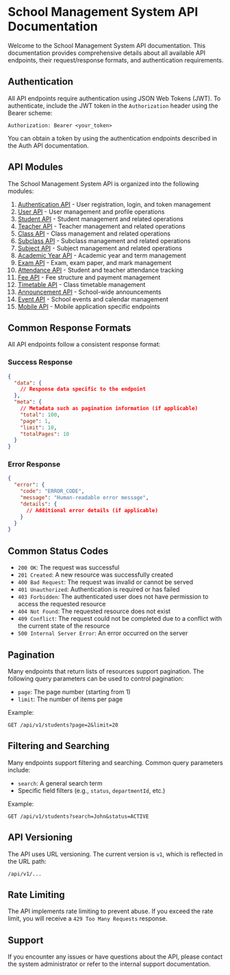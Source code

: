 # School Management System API Documentation

Welcome to the School Management System API documentation. This documentation provides comprehensive details about all available API endpoints, their request/response formats, and authentication requirements.

## Authentication

All API endpoints require authentication using JSON Web Tokens (JWT). To authenticate, include the JWT token in the `Authorization` header using the Bearer scheme:

```
Authorization: Bearer <your_token>
```

You can obtain a token by using the authentication endpoints described in the Auth API documentation.

## API Modules

The School Management System API is organized into the following modules:

1. [Authentication API](./authRoutes.md) - User registration, login, and token management
2. [User API](./userRoutes.md) - User management and profile operations
3. [Student API](./studentRoutes.md) - Student management and related operations
4. [Teacher API](./teacherRoutes.md) - Teacher management and related operations
5. [Class API](./classRoutes.md) - Class management and related operations
6. [Subclass API](./subclassRoutes.md) - Subclass management and related operations
7. [Subject API](./subjectRoutes.md) - Subject management and related operations
8. [Academic Year API](./academicYearRoutes.md) - Academic year and term management
9. [Exam API](./examRoutes.md) - Exam, exam paper, and mark management
10. [Attendance API](./attendanceRoutes.md) - Student and teacher attendance tracking
11. [Fee API](./feeRoutes.md) - Fee structure and payment management
12. [Timetable API](./timetableRoutes.md) - Class timetable management
13. [Announcement API](./announcementRoutes.md) - School-wide announcements
14. [Event API](./eventRoutes.md) - School events and calendar management
15. [Mobile API](./mobileRoutes.md) - Mobile application specific endpoints

## Common Response Formats

All API endpoints follow a consistent response format:

### Success Response

```json
{
  "data": {
    // Response data specific to the endpoint
  },
  "meta": {
    // Metadata such as pagination information (if applicable)
    "total": 100,
    "page": 1,
    "limit": 10,
    "totalPages": 10
  }
}
```

### Error Response

```json
{
  "error": {
    "code": "ERROR_CODE",
    "message": "Human-readable error message",
    "details": {
      // Additional error details (if applicable)
    }
  }
}
```

## Common Status Codes

- `200 OK`: The request was successful
- `201 Created`: A new resource was successfully created
- `400 Bad Request`: The request was invalid or cannot be served
- `401 Unauthorized`: Authentication is required or has failed
- `403 Forbidden`: The authenticated user does not have permission to access the requested resource
- `404 Not Found`: The requested resource does not exist
- `409 Conflict`: The request could not be completed due to a conflict with the current state of the resource
- `500 Internal Server Error`: An error occurred on the server

## Pagination

Many endpoints that return lists of resources support pagination. The following query parameters can be used to control pagination:

- `page`: The page number (starting from 1)
- `limit`: The number of items per page

Example:

```
GET /api/v1/students?page=2&limit=20
```

## Filtering and Searching

Many endpoints support filtering and searching. Common query parameters include:

- `search`: A general search term
- Specific field filters (e.g., `status`, `departmentId`, etc.)

Example:

```
GET /api/v1/students?search=John&status=ACTIVE
```

## API Versioning

The API uses URL versioning. The current version is `v1`, which is reflected in the URL path:

```
/api/v1/...
```

## Rate Limiting

The API implements rate limiting to prevent abuse. If you exceed the rate limit, you will receive a `429 Too Many Requests` response.

## Support

If you encounter any issues or have questions about the API, please contact the system administrator or refer to the internal support documentation. 